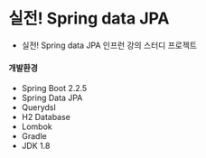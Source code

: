 # 실전! Spring data JPA
- 실전! Spring data JPA 인프런 강의 스터디 프로젝트

#### 개발환경
- Spring Boot 2.2.5
- Spring Data JPA
- Querydsl
- H2 Database
- Lombok
- Gradle
- JDK 1.8
